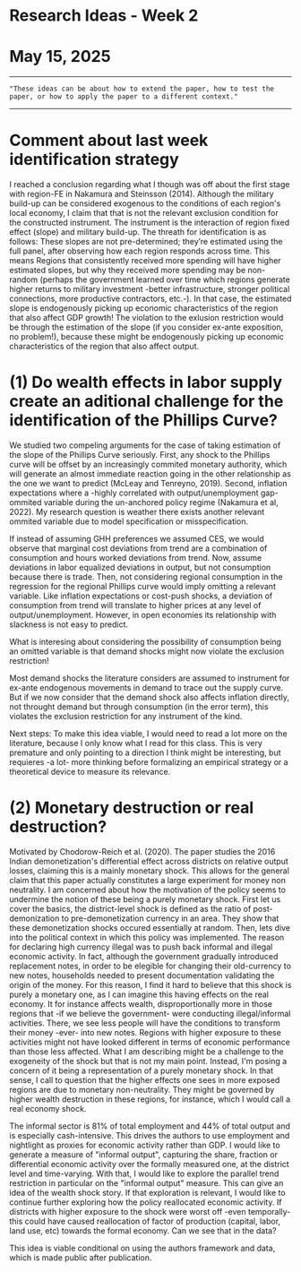 # Research Ideas - Week 2
# May 15, 2025

------------------------------------------------------------------------------------------------------------------------------------
    "These ideas can be about how to extend the paper, how to test the paper, or how to apply the paper to a different context."
------------------------------------------------------------------------------------------------------------------------------------

# Comment about last week identification strategy
I reached a conclusion regarding what I though was off about the first stage with region-FE in Nakamura and Steinsson (2014). Although the military build-up can be considered exogenous to the conditions of each region's local economy, I claim that that is not the relevant exclusion condition for the constructed instrument. The instrument is the interaction of region fixed effect (slope) and military build-up. The threath for identification is as follows: These slopes are not pre-determined; they’re estimated using the full panel, after observing how each region responds across time. This means Regions that consistently received more spending will have higher estimated slopes, but why they received more spending may be non-random (perhaps the government learned over time which regions generate higher returns to military investment -better infrastructure, stronger political connections, more productive contractors, etc.-). In that case, the estimated slope is endogenously picking up economic characteristics of the region that also affect GDP growth! 
The violation to the exlusion restriction would be through the estimation of the slope (if you consider ex-ante exposition, no problem!), because these might be endogenously picking up economic characteristics of the region that also affect output. 


# (1) Do wealth effects in labor supply create an aditional challenge for the identification of the Phillips Curve? 
We studied two compeling arguments for the case of taking estimation of the slope of the Phillips Curve seriously. First, any shock to the Phillips curve will be offset by an increasingly commited monetary authority, which will generate an almost immediate reaction going in the other relationship as the one we want to predict (McLeay and Tenreyno, 2019). Second, inflation expectations where a -highly correlated with output/unemployment gap- ommited variable during the un-anchored policy regime (Nakamura et al, 2022). My research question is weather there exists another relevant ommited variable due to model specification or misspecification. 

If instead of assuming GHH preferences we assumed CES, we would observe that marginal cost deviations from trend are a combination of consumption and hours worked deviations from trend. Now, assume deviations in labor equalized deviations in output, but not consumption because there is trade. Then, not considering regional consumption in the regression for the regional Phillips curve would imply omitting a relevant variable. Like inflation expectations or cost-push shocks, a deviation of consumption from trend will translate to higher prices at any level of output/unemployment. However, in open economies its relationship with slackness is not easy to predict.  

What is interesing about considering the possibility of consumption being an omitted variable is that demand shocks might now violate the exclusion restriction! 

Most demand shocks the literature considers are assumed to instrument for ex-ante endogenous movements in demand to trace out the supply curve. But if we now consider that the demand shock also affects inflation directly, not throught demand but through consumption (in the error term), this violates the exclusion restriction for any instrument of the kind. 

Next steps: To make this idea viable, I would need to read a lot more on the literature, because I only know what I read for this class. This is very premature and only pointing to a direction I think might be interesting, but requieres -a lot- more thinking before formalizing an empirical strategy or a theoretical device to measure its relevance.


# (2) Monetary destruction or real destruction?
Motivated by Chodorow-Reich et al. (2020). The paper studies the 2016 Indian demonetization's differential effect across districts on relative output losses, claiming this is a mainly monetary shock. This allows for the general claim that this paper actually constitutes a large experiment for money non neutrality. I am concerned about how the motivation of the policy seems to undermine the notion of these being a purely monetary shock. First let us cover the basics, the district-level shock is defined as the ratio of post-demonization to pre-demonetization currency in an area. They show that these demonetization shocks occured essentially at random. Then, lets dive into the political context in which this policy was implemented. The reason for declaring high currency illegal was to push back informal and illegal economic activity. In fact, although the government gradually introduced replacement notes, in order to be elegible for changing their old-currency to new notes, households needed to present documentation validating the origin of the money. For this reason, I find it hard to believe that this shock is purely a monetary one, as I can imagine this having effects on the real economy. It for instance affects wealth, disproportionally more in those regions that -if we believe the government- were conducting illegal/informal activities. There, we see less people will have the conditions to transform their money -ever- into new notes. Regions with higher exposure to these activities might not have looked different in terms of economic performance than those less affected. What I am describing might be a challenge to the exogeneity of the shock but that is not my main point. Instead, I'm posing a concern of it being a representation of a purely monetary shock. In that sense, I call to question that the higher effects one sees in more exposed regions are due to monetary non-neutrality. They might be governed by higher wealth destruction in these regions, for instance, which I would call a real economy shock.

The informal sector is 81% of total employment and 44% of total output and is especially cash-intensive. This drives the authors to use employment and nightlight as proxies for economic activity rather than GDP. I would like to generate a measure of "informal output", capturing the share, fraction or differential economic activity over the formally measured one, at the district level and time-varying. With that, I would like to explore the parallel trend restriction in particular on the "informal output" measure. This can give an idea of the wealth shock story. 
If that exploration is relevant, I would like to continue further exploring how the policy reallocated economic activity. If districts with higher exposure to the shock were worst off -even temporally- this could have caused reallocation of factor of production (capital, labor, land use, etc) towards the formal economy. Can we see that in the data?

This idea is viable conditional on using the authors framework and data, which is made public after publication. 

 
